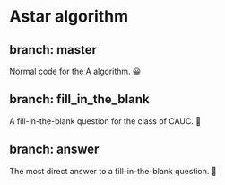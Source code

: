 # Astar algorithm
## branch: master
Normal code for the A algorithm. :grinning:

## branch: fill_in_the_blank
A fill-in-the-blank question for the class of CAUC. :scroll:

## branch: answer
The most direct answer to a fill-in-the-blank question. :ok_person: